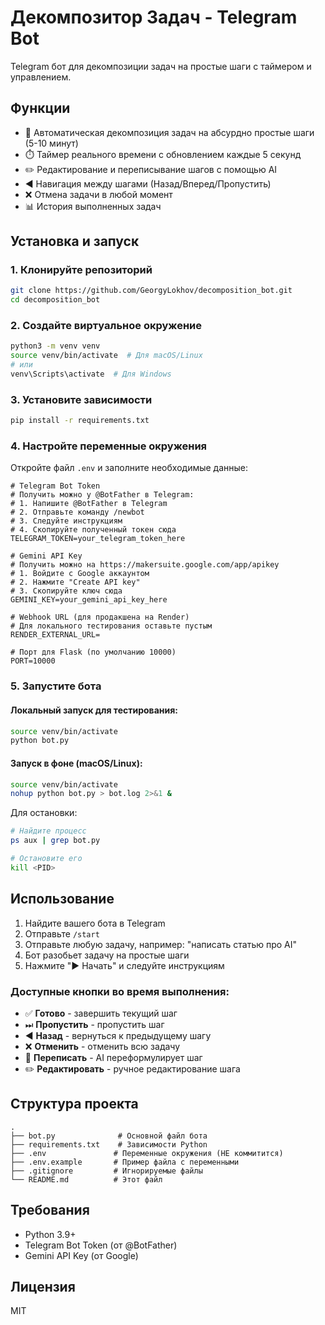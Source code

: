 # Декомпозитор Задач - Telegram Bot

Telegram бот для декомпозиции задач на простые шаги с таймером и управлением.

## Функции

- 🤖 Автоматическая декомпозиция задач на абсурдно простые шаги (5-10 минут)
- ⏱️ Таймер реального времени с обновлением каждые 5 секунд
- ✏️ Редактирование и переписывание шагов с помощью AI
- ◀️ Навигация между шагами (Назад/Вперед/Пропустить)
- ❌ Отмена задачи в любой момент
- 📊 История выполненных задач

## Установка и запуск

### 1. Клонируйте репозиторий

```bash
git clone https://github.com/GeorgyLokhov/decomposition_bot.git
cd decomposition_bot
```

### 2. Создайте виртуальное окружение

```bash
python3 -m venv venv
source venv/bin/activate  # Для macOS/Linux
# или
venv\Scripts\activate  # Для Windows
```

### 3. Установите зависимости

```bash
pip install -r requirements.txt
```

### 4. Настройте переменные окружения

Откройте файл `.env` и заполните необходимые данные:

```env
# Telegram Bot Token
# Получить можно у @BotFather в Telegram:
# 1. Напишите @BotFather в Telegram
# 2. Отправьте команду /newbot
# 3. Следуйте инструкциям
# 4. Скопируйте полученный токен сюда
TELEGRAM_TOKEN=your_telegram_token_here

# Gemini API Key
# Получить можно на https://makersuite.google.com/app/apikey
# 1. Войдите с Google аккаунтом
# 2. Нажмите "Create API key"
# 3. Скопируйте ключ сюда
GEMINI_KEY=your_gemini_api_key_here

# Webhook URL (для продакшена на Render)
# Для локального тестирования оставьте пустым
RENDER_EXTERNAL_URL=

# Порт для Flask (по умолчанию 10000)
PORT=10000
```

### 5. Запустите бота

#### Локальный запуск для тестирования:

```bash
source venv/bin/activate
python bot.py
```

#### Запуск в фоне (macOS/Linux):

```bash
source venv/bin/activate
nohup python bot.py > bot.log 2>&1 &
```

Для остановки:
```bash
# Найдите процесс
ps aux | grep bot.py

# Остановите его
kill <PID>
```

## Использование

1. Найдите вашего бота в Telegram
2. Отправьте `/start`
3. Отправьте любую задачу, например: "написать статью про AI"
4. Бот разобьет задачу на простые шаги
5. Нажмите "▶️ Начать" и следуйте инструкциям

### Доступные кнопки во время выполнения:

- ✅ **Готово** - завершить текущий шаг
- ⏭ **Пропустить** - пропустить шаг
- ◀️ **Назад** - вернуться к предыдущему шагу
- ❌ **Отменить** - отменить всю задачу
- 🔄 **Переписать** - AI переформулирует шаг
- ✏️ **Редактировать** - ручное редактирование шага

## Структура проекта

```
.
├── bot.py              # Основной файл бота
├── requirements.txt    # Зависимости Python
├── .env               # Переменные окружения (НЕ коммитится)
├── .env.example       # Пример файла с переменными
├── .gitignore         # Игнорируемые файлы
└── README.md          # Этот файл
```

## Требования

- Python 3.9+
- Telegram Bot Token (от @BotFather)
- Gemini API Key (от Google)

## Лицензия

MIT
